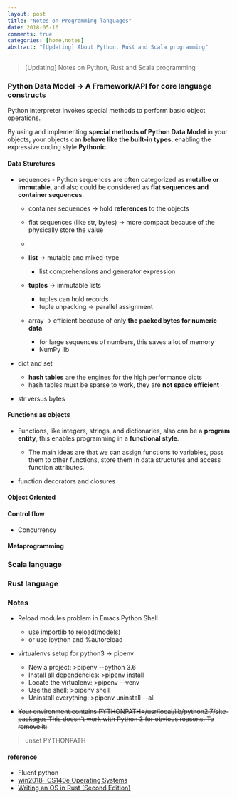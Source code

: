 ```yaml
---
layout: post
title: "Notes on Programming languages"
date: 2018-05-16
comments: true
categories: [home,notes]
abstract: "[Updating] About Python, Rust and Scala programming"
---
```

>[Updating]  Notes on Python, Rust and Scala programming

### Python Data Model -> A Framework/API for core language constructs

Python interpreter invokes special methods to perform basic object operations.

By using and implementing **special methods of Python Data Model** in your objects, your objects can **behave like the built-in types**, enabling the expressive coding style **Pythonic**.

#### Data Sturctures
  * sequences - Python sequences are often categorized as **mutalbe or immutable**, and also could be considered as **flat sequences and container sequences**.
    + container sequences -> hold **references** to the objects
    + flat sequences (like str, bytes) -> more compact because of the physically store the value
    + 
    + **list** -> mutable and mixed-type
      - list comprehensions and generator expression

    + **tuples** -> immutable lists
      - tuples can hold records
      - tuple unpacking -> parallel assignment

    + array -> efficient because of only **the packed bytes for numeric data**
      - for large sequences of numbers, this saves a lot of memory
      - NumPy lib
  
  * dict and set
    + **hash tables** are the engines for the high performance dicts
    + hash tables must be sparse to work, they are **not space efficient**
  
  * str versus bytes

#### Functions as objects
  * Functions, like integers, strings, and dictionaries, also can be a **program entity**, this enables programming in a **functional style**. 
    - The main ideas are that we can assign functions to variables, pass them to other functions, store them in data structures and access function attributes.
    
  * function decorators and closures
  
    
#### Object Oriented


#### Control flow  
  * Concurrency 


#### Metaprogramming 

### Scala language


### Rust language 


### Notes
 * Reload modules problem in Emacs Python Shell
   - use importlib to reload(models) 
   - or use ipython and  %autoreload

 * virtualenvs setup for python3 -> pipenv
   - New a project: >pipenv --python 3.6
   - Install all dependencies:  >pipenv install
   - Locate the virtualenv: >pipenv --venv
   - Use the shell: >pipenv shell
   - Uninstall everything:  >pipenv uninstall --all

 * <del>Your environment contains PYTHONPATH=/usr/local/lib/python2.7/site-packages
This doesn't work with Python 3 for obvious reasons. To remove it:
> unset PYTHONPATH </del>


#### reference
* Fluent python
* [win2018- CS140e Operating Systems](https://web.stanford.edu/class/cs140e/)
* [Writing an OS in Rust (Second Edition)](https://os.phil-opp.com/)
